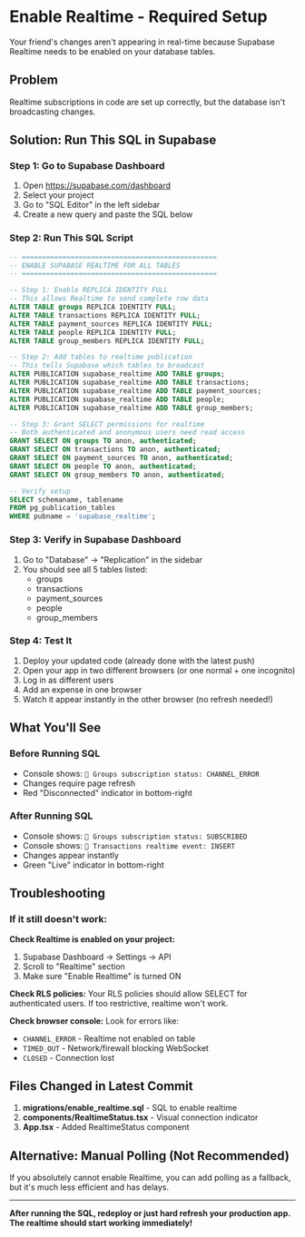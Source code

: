 # Enable Realtime - Required Setup

Your friend's changes aren't appearing in real-time because Supabase Realtime needs to be enabled on your database tables.

## Problem
Realtime subscriptions in code are set up correctly, but the database isn't broadcasting changes.

## Solution: Run This SQL in Supabase

### Step 1: Go to Supabase Dashboard
1. Open https://supabase.com/dashboard
2. Select your project
3. Go to "SQL Editor" in the left sidebar
4. Create a new query and paste the SQL below

### Step 2: Run This SQL Script

```sql
-- ================================================
-- ENABLE SUPABASE REALTIME FOR ALL TABLES
-- ================================================

-- Step 1: Enable REPLICA IDENTITY FULL
-- This allows Realtime to send complete row data
ALTER TABLE groups REPLICA IDENTITY FULL;
ALTER TABLE transactions REPLICA IDENTITY FULL;
ALTER TABLE payment_sources REPLICA IDENTITY FULL;
ALTER TABLE people REPLICA IDENTITY FULL;
ALTER TABLE group_members REPLICA IDENTITY FULL;

-- Step 2: Add tables to realtime publication
-- This tells Supabase which tables to broadcast
ALTER PUBLICATION supabase_realtime ADD TABLE groups;
ALTER PUBLICATION supabase_realtime ADD TABLE transactions;
ALTER PUBLICATION supabase_realtime ADD TABLE payment_sources;
ALTER PUBLICATION supabase_realtime ADD TABLE people;
ALTER PUBLICATION supabase_realtime ADD TABLE group_members;

-- Step 3: Grant SELECT permissions for realtime
-- Both authenticated and anonymous users need read access
GRANT SELECT ON groups TO anon, authenticated;
GRANT SELECT ON transactions TO anon, authenticated;
GRANT SELECT ON payment_sources TO anon, authenticated;
GRANT SELECT ON people TO anon, authenticated;
GRANT SELECT ON group_members TO anon, authenticated;

-- Verify setup
SELECT schemaname, tablename 
FROM pg_publication_tables 
WHERE pubname = 'supabase_realtime';
```

### Step 3: Verify in Supabase Dashboard
1. Go to "Database" → "Replication" in the sidebar
2. You should see all 5 tables listed:
   - groups
   - transactions
   - payment_sources
   - people
   - group_members

### Step 4: Test It
1. Deploy your updated code (already done with the latest push)
2. Open your app in two different browsers (or one normal + one incognito)
3. Log in as different users
4. Add an expense in one browser
5. Watch it appear instantly in the other browser (no refresh needed!)

## What You'll See

### Before Running SQL
- Console shows: `🔌 Groups subscription status: CHANNEL_ERROR`
- Changes require page refresh
- Red "Disconnected" indicator in bottom-right

### After Running SQL
- Console shows: `🔌 Groups subscription status: SUBSCRIBED`
- Console shows: `📡 Transactions realtime event: INSERT`
- Changes appear instantly
- Green "Live" indicator in bottom-right

## Troubleshooting

### If it still doesn't work:

**Check Realtime is enabled on your project:**
1. Supabase Dashboard → Settings → API
2. Scroll to "Realtime" section
3. Make sure "Enable Realtime" is turned ON

**Check RLS policies:**
Your RLS policies should allow SELECT for authenticated users. If too restrictive, realtime won't work.

**Check browser console:**
Look for errors like:
- `CHANNEL_ERROR` - Realtime not enabled on table
- `TIMED_OUT` - Network/firewall blocking WebSocket
- `CLOSED` - Connection lost

## Files Changed in Latest Commit

1. **migrations/enable_realtime.sql** - SQL to enable realtime
2. **components/RealtimeStatus.tsx** - Visual connection indicator
3. **App.tsx** - Added RealtimeStatus component

## Alternative: Manual Polling (Not Recommended)

If you absolutely cannot enable Realtime, you can add polling as a fallback, but it's much less efficient and has delays.

---

**After running the SQL, redeploy or just hard refresh your production app. The realtime should start working immediately!**
